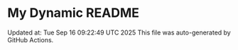 # My Dynamic README
Updated at: Tue Sep 16 09:22:49 UTC 2025
This file was auto-generated by GitHub Actions.
